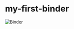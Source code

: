 # my-first-binder

[![Binder](https://mybinder.org/badge_logo.svg)](https://mybinder.org/v2/gh/EKaroune/my-first-binder/main/HEAD)

